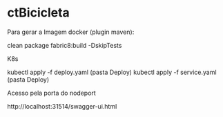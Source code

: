 # ctBicicleta

Para gerar a Imagem docker (plugin maven):

clean package fabric8:build -DskipTests


K8s

kubectl apply -f deploy.yaml (pasta Deploy)
kubectl apply -f service.yaml (pasta Deploy)

Acesso pela porta do nodeport

http://localhost:31514/swagger-ui.html



